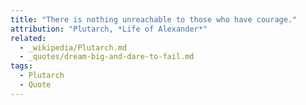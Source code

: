 ```yaml
---
title: "There is nothing unreachable to those who have courage."
attribution: "Plutarch, *Life of Alexander*"
related:
  - _wikipedia/Plutarch.md
  - _quotes/dream-big-and-dare-to-fail.md
tags:
  - Plutarch
  - Quote
---
```

